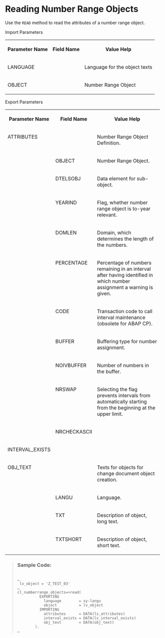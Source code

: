 <!-- loioaeb774b1efe84d6d8c67f9299f001364 -->

# Reading Number Range Objects

Use the `READ` method to read the attributes of a number range object.

<a name="loioaeb774b1efe84d6d8c67f9299f001364__table_j2z_rwy_fjb"/>Import Parameters


<table>
<tr>
<th valign="top">

Parameter Name



</th>
<th valign="top">

Field Name



</th>
<th valign="top">

Value Help



</th>
</tr>
<tr>
<td valign="top">

LANGUAGE



</td>
<td valign="top">

 



</td>
<td valign="top">

Language for the object texts



</td>
</tr>
<tr>
<td valign="top">

OBJECT



</td>
<td valign="top">

 



</td>
<td valign="top">

Number Range Object



</td>
</tr>
</table>

<a name="loioaeb774b1efe84d6d8c67f9299f001364__table_onc_zwy_fjb"/>Export Parameters


<table>
<tr>
<th valign="top">

Parameter Name



</th>
<th valign="top">

Field Name



</th>
<th valign="top">

Value Help



</th>
</tr>
<tr>
<td valign="top">

ATTRIBUTES



</td>
<td valign="top">

 



</td>
<td valign="top">

Number Range Object Definition.



</td>
</tr>
<tr>
<td valign="top">

 



</td>
<td valign="top">

OBJECT



</td>
<td valign="top">

Number Range Object.



</td>
</tr>
<tr>
<td valign="top">

 



</td>
<td valign="top">

DTELSOBJ



</td>
<td valign="top">

Data element for sub-object.



</td>
</tr>
<tr>
<td valign="top">

 



</td>
<td valign="top">

YEARIND



</td>
<td valign="top">

Flag, whether number range object is to-year relevant.



</td>
</tr>
<tr>
<td valign="top">

 



</td>
<td valign="top">

DOMLEN



</td>
<td valign="top">

Domain, which determines the length of the numbers.



</td>
</tr>
<tr>
<td valign="top">

 



</td>
<td valign="top">

PERCENTAGE



</td>
<td valign="top">

Percentage of numbers remaining in an interval after having identified in which number assignment a warning is given.



</td>
</tr>
<tr>
<td valign="top">

 



</td>
<td valign="top">

CODE



</td>
<td valign="top">

Transaction code to call interval maintenance \(obsolete for ABAP CP\).



</td>
</tr>
<tr>
<td valign="top">

 



</td>
<td valign="top">

BUFFER



</td>
<td valign="top">

Buffering type for number assignment.



</td>
</tr>
<tr>
<td valign="top">

 



</td>
<td valign="top">

NOIVBUFFER



</td>
<td valign="top">

Number of numbers in the buffer.



</td>
</tr>
<tr>
<td valign="top">

 



</td>
<td valign="top">

NRSWAP



</td>
<td valign="top">

Selecting the flag prevents intervals from automatically starting from the beginning at the upper limit.



</td>
</tr>
<tr>
<td valign="top">

 



</td>
<td valign="top">

NRCHECKASCII



</td>
<td valign="top">

 



</td>
</tr>
<tr>
<td valign="top">

INTERVAL\_EXISTS



</td>
<td valign="top">

 



</td>
<td valign="top">

 



</td>
</tr>
<tr>
<td valign="top">

OBJ\_TEXT



</td>
<td valign="top">

 



</td>
<td valign="top">

Texts for objects for change document object creation.



</td>
</tr>
<tr>
<td valign="top">

 



</td>
<td valign="top">

LANGU



</td>
<td valign="top">

Language.



</td>
</tr>
<tr>
<td valign="top">

 



</td>
<td valign="top">

TXT



</td>
<td valign="top">

Description of object, long text.



</td>
</tr>
<tr>
<td valign="top">

 



</td>
<td valign="top">

TXTSHORT



</td>
<td valign="top">

Description of object, short text.



</td>
</tr>
</table>

> ### Sample Code:  
> ```
> 
> …
>  lv_object = 'Z_TEST_03'
> …
> cl_numberrange_objects=>read(
>           EXPORTING
>             language        = sy-langu
>             object          = lv_object
>           IMPORTING
>             attributes      = DATA(ls_attributes)
>             interval_exists = DATA(lv_interval_exists)
>             obj_text        = DATA(obj_text)
>         ).
> …
> 
> ```

